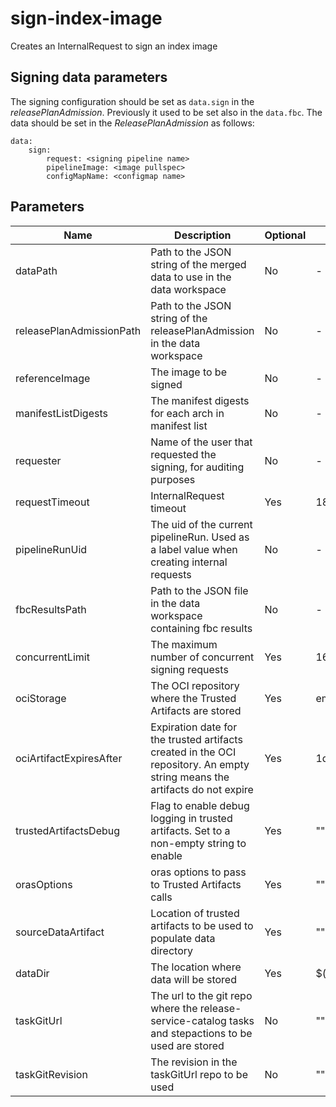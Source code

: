 # sign-index-image

Creates an InternalRequest to sign an index image

## Signing data parameters

 The signing configuration should be set as `data.sign` in the _releasePlanAdmission_. Previously it used to be
 set also in the `data.fbc`. The data should be set in the _ReleasePlanAdmission_ as follows:

```
data:
    sign:
        request: <signing pipeline name>
        pipelineImage: <image pullspec>
        configMapName: <configmap name>
```

## Parameters

| Name                     | Description                                                                                                                | Optional | Default value           |
|--------------------------|----------------------------------------------------------------------------------------------------------------------------| -------- |-------------------------|
| dataPath                 | Path to the JSON string of the merged data to use in the data workspace                                                    | No       | -                       |
| releasePlanAdmissionPath | Path to the JSON string of the releasePlanAdmission in the data workspace                                                  | No       | -                       |
| referenceImage           | The image to be signed                                                                                                     | No       | -                       |
| manifestListDigests      | The manifest digests for each arch in manifest list                                                                        | No       | -                       |
| requester                | Name of the user that requested the signing, for auditing purposes                                                         | No       | -                       |
| requestTimeout           | InternalRequest timeout                                                                                                    | Yes      | 1800                    |
| pipelineRunUid           | The uid of the current pipelineRun. Used as a label value when creating internal requests                                  | No       | -                       |
| fbcResultsPath           | Path to the JSON file in the data workspace containing fbc results                                                         | No       | -                       |
| concurrentLimit          | The maximum number of concurrent signing requests                                                                          | Yes      | 16                      |
| ociStorage               | The OCI repository where the Trusted Artifacts are stored                                                                  | Yes      | empty                   |
| ociArtifactExpiresAfter  | Expiration date for the trusted artifacts created in the OCI repository. An empty string means the artifacts do not expire | Yes      | 1d                      |
| trustedArtifactsDebug    | Flag to enable debug logging in trusted artifacts. Set to a non-empty string to enable                                     | Yes      | ""                      |
| orasOptions              | oras options to pass to Trusted Artifacts calls                                                                            | Yes      | ""                      |
| sourceDataArtifact       | Location of trusted artifacts to be used to populate data directory                                                        | Yes      | ""                      |
| dataDir                  | The location where data will be stored                                                                                     | Yes      | $(workspaces.data.path) |
| taskGitUrl               | The url to the git repo where the release-service-catalog tasks and stepactions to be used are stored                      | No       | ""                      |
| taskGitRevision          | The revision in the taskGitUrl repo to be used                                                                             | No       | ""                      |
